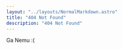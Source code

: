 ```yaml
---
layout: "../layouts/NormalMarkdown.astro"
title: "404 Not Found"
description: "404 Not Found"
---
```


Ga Nemu :(